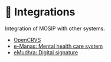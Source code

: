 # 🔄 Integrations

Integration of MOSIP with other systems.

* [OpenCRVS](mosip-opencrvs-integration.md)
* [e-Manas: Mental health care system](mosip-emanas-integration.md)
* [eMudhra: Digital signature](digital-signature.md)
